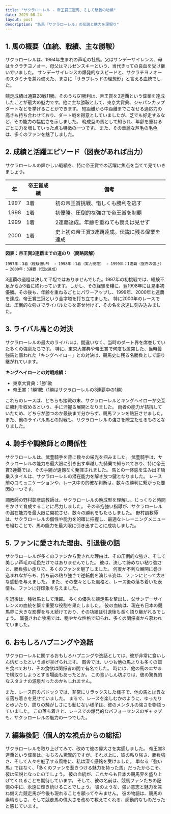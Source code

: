 ```yaml
---
title: "サクラローレル - 帝王賞三冠馬、そして繋養の功績"
date: 2025-08-24
layout: post
description: "名馬『サクラローレル』の伝説と魅力を深堀り"
---
```


## 1. 馬の概要（血統、戦績、主な勝鞍）

サクラローレルは、1994年生まれの芦毛の牡馬。父はサンデーサイレンス、母はサクラチヨノオー、母父はマルゼンスキーという、当代きっての良血を受け継いでいました。  サンデーサイレンスの爆発的なスピードと、サクラチヨノオーのスタミナを兼ね備えた、まさに「サラブレッドの理想形」と言える血統でした。

競走成績は通算28戦11勝。そのうちG1勝利は、帝王賞を3連覇という偉業を達成したことが最大の魅力です。他に主な勝鞍として、東京大賞典、ジャパンカップダートなどを挙げることができます。  短距離から中距離までこなせる適応力の高さも持ち合わせており、ダート戦を得意としていましたが、芝でも好走するなど、その能力の幅広さを示しました。  晩成型の馬として知られ、年齢を重ねるごとに力を増していった点も特徴の一つです。  また、その華麗な芦毛の毛色は、多くのファンを魅了しました。


## 2. 成績と活躍エピソード（図表があれば出力）

サクラローレルの輝かしい戦績を、特に帝王賞での活躍に焦点を当てて見ていきましょう。

| 年   | 帝王賞成績 | 備考                                      |
|-----|-------------|-------------------------------------------|
| 1997 | 3着         | 初の帝王賞挑戦、惜しくも勝利を逃す             |
| 1998 | 1着         | 初優勝。圧倒的な強さで帝王賞を制覇            |
| 1999 | 1着         | 2連覇達成。年齢を重ねても衰えは見せず          |
| 2000 | 1着         | 史上初の帝王賞3連覇達成。伝説に残る偉業を達成  |

**図表：帝王賞3連覇までの道のり（簡略図解）**

```
1997年：3着（経験値UP） → 1998年：1着（実力開花） → 1999年：1連覇（盤石の強さ） → 2000年：3連覇（伝説達成）
```

3連覇の道程は決して平坦ではありませんでした。1997年の初挑戦では、経験不足からか3着に終わっています。しかし、その経験を糧に、翌1998年には見事初優勝。その後も、年齢を重ねるごとにパワーアップし、1999年、2000年と連覇を達成、帝王賞三冠という金字塔を打ち立てました。  特に2000年のレースでは、圧倒的な強さでライバルたちを寄せ付けず、その名を永遠に刻み込みました。


## 3. ライバル馬との対決

サクラローレルの最大のライバルは、間違いなく、当時のダート界を席巻していた多くの強豪たちです。  特に、東京大賞典や帝王賞で何度も激突した、当時最強馬と謳われた「キングヘイロー」との対決は、競馬史に残る名勝負として語り継がれています。

**キングヘイローとの対戦成績：**

* 東京大賞典：1勝1敗
* 帝王賞：1勝1敗（1勝はサクラローレルの3連覇中の1勝）


これらのレースは、どちらも接戦の末、サクラローレルとキングヘイローが交互に勝利を収めるという、手に汗握る展開となりました。  両者の能力が拮抗していたため、どちらが勝つのか最後まで分からず、競馬ファンを熱狂させました。  また、他のライバル馬との対戦も、サクラローレルの強さを際立たせるものとなりました。


## 4. 騎手や調教師との関係性

サクラローレルは、武豊騎手を背に数々の栄光を掴みました。  武豊騎手は、サクラローレルの能力を最大限に引き出す卓越した騎乗で知られており、特に帝王賞3連覇では、その手腕が遺憾なく発揮されました。  馬との一体感を生み出す騎乗スタイルは、サクラローレルの潜在能力を解き放つ鍵となりました。  レース前のコミュニケーションや、レース中の的確な判断は、数々の勝利に繋がった要因の一つです。

調教師の野村彰彦調教師は、サクラローレルの晩成型を理解し、じっくりと時間をかけて育成することに尽力しました。  その辛抱強い指導が、サクラローレルの潜在能力を最大限に開花させ、数々の勝利をもたらしました。  野村調教師は、サクラローレルの個性や能力を的確に把握し、最適なトレーニングメニューを組むことで、馬の能力を最大限に引き出すことに成功しました。


## 5. ファンに愛された理由、引退後の話

サクラローレルが多くのファンから愛された理由は、その圧倒的な強さ、そして美しい芦毛の毛色だけではありませんでした。  彼は、決して諦めない粘り強さと、勝負強い走りで、多くのファンを魅了しました。  何度か不利な展開に巻き込まれながらも、持ち前の粘り強さで逆転劇を演じる姿は、ファンにとって大きな感動を与えました。  また、その堂々とした風格と、レース後の落ち着いた表情も、ファンに好印象を与えました。

引退後は、種牡馬として活躍。  多くの優秀な競走馬を輩出し、父サンデーサイレンスの血統を繋ぐ重要な役割を果たしました。  彼の血統は、現在も日本の競馬界に大きな影響を与え続けており、その功績は引退後も長く語り継がれるでしょう。  繋養された牧場では、穏やかな性格で知られ、多くの関係者から慕われていました。


## 6. おもしろハプニングや逸話

サクラローレルに関するおもしろハプニングや逸話としては、彼が非常に食いしん坊だったという点が挙げられます。  厩舎では、いつも他の馬よりも多くの餌を食べており、その食欲は関係者の間で有名でした。  時には、他の馬のエサまで横取りしようとする場面もあったとか。  この食いしん坊ぶりは、彼の驚異的なスタミナの源泉だったのかもしれません。

また、レース前のパドックでは、非常にリラックスした様子で、他の馬とは異なる落ち着きを見せていました。  まるで、レースを楽しむかのように、ゆったりと歩いたり、周りの騒がしさにも動じない様子は、彼のメンタルの強さを物語っていました。  この落ち着きと、レースでの爆発的なパフォーマンスのギャップも、サクラローレルの魅力の一つでした。


## 7. 編集後記（個人的な視点からの総括）

サクラローレルを取り上げてみて、改めて彼の偉大さを実感しました。  帝王賞3連覇という偉業は、もちろん驚異的ですが、それ以上に、彼の粘り強さ、勝負強さ、そして人々を魅了する風格に、私は深く感銘を受けました。  単なる「強い馬」ではなく、「多くのファンを惹きつける魅力を持った馬」だったからこそ、彼は伝説となったのでしょう。  彼の血統が、これからも日本の競馬界を盛り上げてくれることを期待しています。  そして、彼の名前は、競馬ファンたちの記憶の中に、永遠に輝き続けることでしょう。  彼のような、強い意志と魅力を兼ね備えた競走馬が今後も現れることを願ってやみません。  彼の物語は、競馬の素晴らしさ、そして競走馬の偉大さを改めて教えてくれる、感動的なものだったと感じています。
